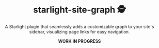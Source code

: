 <div align="center">
  <h1>starlight-site-graph 🕵️</h1>
  <p>A Starlight plugin that seamlessly adds a customizable graph to your site's sidebar, visualizing page links for easy navigation.</p>
</div>

<div align="center">
  <b>WORK IN PROGRESS</b>
</div>
